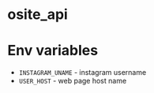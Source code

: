 # osite_api


# Env variables

- `INSTAGRAM_UNAME` - instagram username
- `USER_HOST` - web page host name